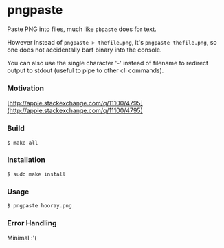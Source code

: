 pngpaste
========

Paste PNG into files, much like `pbpaste` does for text.

However instead of `pngpaste > thefile.png`, it's `pngpaste thefile.png`,
so one does not accidentally barf binary into the console.

You can also use the single character '-' instead of filename to redirect output to stdout (useful to pipe to other cli commands).

### Motivation

[http://apple.stackexchange.com/q/11100/4795](http://apple.stackexchange.com/q/11100/4795)

### Build

    $ make all

### Installation

    $ sudo make install

### Usage

    $ pngpaste hooray.png

### Error Handling

Minimal :'(
